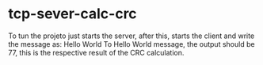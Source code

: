 # tcp-sever-calc-crc

To tun the projeto just starts the server, after this, starts the client and write the message as: Hello World
To Hello World message, the output should be 77, this is the respective result of the CRC calculation.
